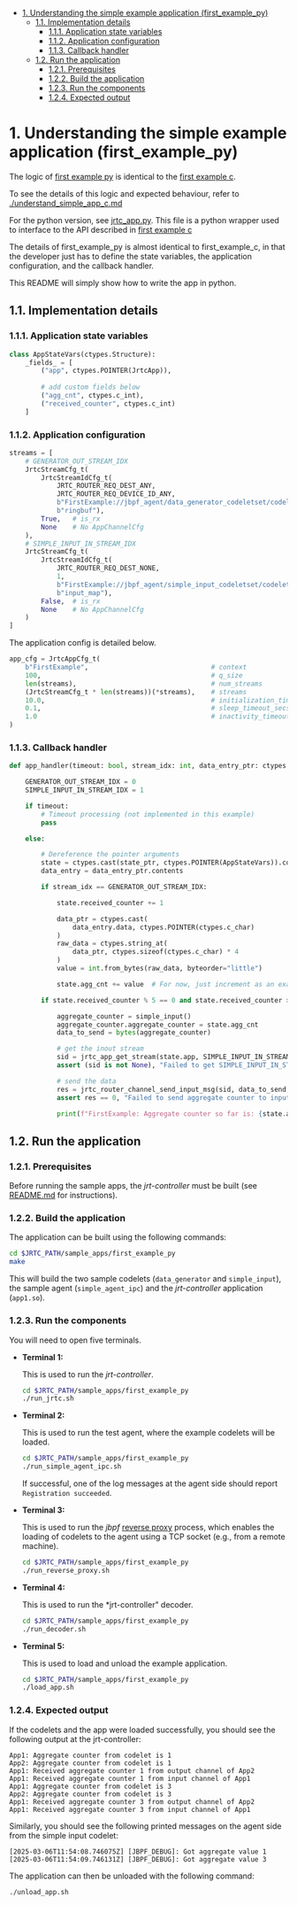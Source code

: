 
- [1. Understanding the simple example application (first\_example\_py)](#1-understanding-the-simple-example-application-first_example_py)
  - [1.1. Implementation details](#11-implementation-details)
    - [1.1.1. Application state variables](#111-application-state-variables)
    - [1.1.2. Application configuration](#112-application-configuration)
    - [1.1.3. Callback handler](#113-callback-handler)
  - [1.2. Run the application](#12-run-the-application)
    - [1.2.1. Prerequisites](#121-prerequisites)
    - [1.2.2. Build the application](#122-build-the-application)
    - [1.2.3. Run the components](#123-run-the-components)
    - [1.2.4. Expected output](#124-expected-output)


# 1. Understanding the simple example application (first_example_py)

The logic of [first example py](../sample_apps/first_example_py/) is identical to the [first example c](../sample_apps/first_example_c/).

To see the details of this logic and expected behaviour, refer to [./understand_simple_app_c.md](./understand_simple_app_c.md)

For the python version, see [jrtc_app.py](../src/wrapper_apis/python/jrtc_app.py).  This file is a python wrapper used to interface to the API described in [first example c](./understand_simple_app_c.md)

The details of first_example_py is almost identical to first_example_c, in that the developer just has to define the state variables, the application configuration, and the callback handler.  

This README will simply show how to write the app in python.  

## 1.1. Implementation details

### 1.1.1. Application state variables

```python
class AppStateVars(ctypes.Structure):
    _fields_ = [
        ("app", ctypes.POINTER(JrtcApp)),
        
        # add custom fields below
        ("agg_cnt", ctypes.c_int),
        ("received_counter", ctypes.c_int)
    ]    
```

### 1.1.2. Application configuration

```python
streams = [
    # GENERATOR_OUT_STREAM_IDX
    JrtcStreamCfg_t(
        JrtcStreamIdCfg_t(
            JRTC_ROUTER_REQ_DEST_ANY, 
            JRTC_ROUTER_REQ_DEVICE_ID_ANY, 
            b"FirstExample://jbpf_agent/data_generator_codeletset/codelet", 
            b"ringbuf"),
        True,   # is_rx
        None    # No AppChannelCfg 
    ),
    # SIMPLE_INPUT_IN_STREAM_IDX
    JrtcStreamCfg_t(
        JrtcStreamIdCfg_t(
            JRTC_ROUTER_REQ_DEST_NONE, 
            1, 
            b"FirstExample://jbpf_agent/simple_input_codeletset/codelet", 
            b"input_map"),
        False,  # is_rx
        None    # No AppChannelCfg 
    )
]
```

The application config is detailed below.

```python
app_cfg = JrtcAppCfg_t(
    b"FirstExample",                               # context
    100,                                           # q_size
    len(streams),                                  # num_streams
    (JrtcStreamCfg_t * len(streams))(*streams),    # streams
    10.0,                                          # initialization_timeout_secs
    0.1,                                           # sleep_timeout_secs
    1.0                                            # inactivity_timeout_secs
)
```

### 1.1.3. Callback handler

```python
def app_handler(timeout: bool, stream_idx: int, data_entry_ptr: ctypes.POINTER(struct_jrtc_router_data_entry), state_ptr: int):

    GENERATOR_OUT_STREAM_IDX = 0
    SIMPLE_INPUT_IN_STREAM_IDX = 1

    if timeout:
        # Timeout processing (not implemented in this example)
        pass

    else:

        # Dereference the pointer arguments
        state = ctypes.cast(state_ptr, ctypes.POINTER(AppStateVars)).contents        
        data_entry = data_entry_ptr.contents

        if stream_idx == GENERATOR_OUT_STREAM_IDX:

            state.received_counter += 1

            data_ptr = ctypes.cast(
                data_entry.data, ctypes.POINTER(ctypes.c_char)
            )
            raw_data = ctypes.string_at(
                data_ptr, ctypes.sizeof(ctypes.c_char) * 4
            )
            value = int.from_bytes(raw_data, byteorder="little")

            state.agg_cnt += value  # For now, just increment as an example

        if state.received_counter % 5 == 0 and state.received_counter > 0:

            aggregate_counter = simple_input()
            aggregate_counter.aggregate_counter = state.agg_cnt
            data_to_send = bytes(aggregate_counter)

            # get the inout stream
            sid = jrtc_app_get_stream(state.app, SIMPLE_INPUT_IN_STREAM_IDX)
            assert (sid is not None), "Failed to get SIMPLE_INPUT_IN_STREAM_IDX stream"

            # send the data
            res = jrtc_router_channel_send_input_msg(sid, data_to_send, len(data_to_send))
            assert res == 0, "Failed to send aggregate counter to input map"

            print(f"FirstExample: Aggregate counter so far is: {state.agg_cnt}")
```

## 1.2. Run the application

### 1.2.1. Prerequisites

Before running the sample apps, the *jrt-controller* must be built (see [README.md](../../README.md) for instructions).

### 1.2.2. Build the application

The application can be built using the following commands:
  ```sh
  cd $JRTC_PATH/sample_apps/first_example_py
  make
  ```

This will build the two sample codelets (`data_generator` and `simple_input`), the sample agent (`simple_agent_ipc`) and the *jrt-controller* application (`app1.so`).


### 1.2.3. Run the components

You will need to open five terminals.

* **Terminal 1:** 
  
  This is used to run the *jrt-controller*. 
  ```sh
  cd $JRTC_PATH/sample_apps/first_example_py
  ./run_jrtc.sh
  ```

* **Terminal 2:**

  This is used to run the test agent, where the example codelets will be loaded.
  ```sh
  cd $JRTC_PATH/sample_apps/first_example_py
  ./run_simple_agent_ipc.sh
  ```
  If successful, one of the log messages at the agent side should report `Registration succeeded`.

* **Terminal 3:**

  This is used to run the *jbpf* [reverse proxy](https://github.com/microsoft/jbpf/blob/main/docs/life_cycle_management.md) process, which enables the loading of codelets to the agent using a TCP socket (e.g., from a remote machine).

  ```sh
  cd $JRTC_PATH/sample_apps/first_example_py
  ./run_reverse_proxy.sh
  ```

* **Terminal 4:**

  This is used to run the *jrt-controller" decoder.
  
  ```sh
  cd $JRTC_PATH/sample_apps/first_example_py
  ./run_decoder.sh
  ```

* **Terminal 5:**

  This is used to load and unload the example application.
  ```sh
  cd $JRTC_PATH/sample_apps/first_example_py
  ./load_app.sh
  ```


### 1.2.4. Expected output

If the codelets and the app were loaded successfully, you should see the following output at the jrt-controller:
```
App1: Aggregate counter from codelet is 1
App2: Aggregate counter from codelet is 1
App1: Received aggregate counter 1 from output channel of App2
App1: Received aggregate counter 1 from input channel of App1
App1: Aggregate counter from codelet is 3
App2: Aggregate counter from codelet is 3
App1: Received aggregate counter 3 from output channel of App2
App1: Received aggregate counter 3 from input channel of App1
```

Similarly, you should see the following printed messages on the agent side from the simple input codelet:
```
[2025-03-06T11:54:08.746075Z] [JBPF_DEBUG]: Got aggregate value 1
[2025-03-06T11:54:09.746131Z] [JBPF_DEBUG]: Got aggregate value 3
```

The application can then be unloaded with the following command:
```sh
./unload_app.sh
```

